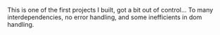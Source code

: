This is one of the first projects I built, got a bit out of control...
To many interdependencies, no error handling, and some inefficients in dom handling.


